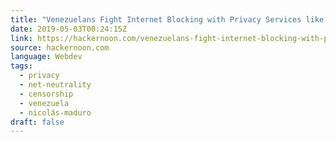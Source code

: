 ```yaml
---
title: "Venezuelans Fight Internet Blocking with Privacy Services like Startpage.com and DuckDuckGo"
date: 2019-05-03T00:24:15Z
link: https://hackernoon.com/venezuelans-fight-internet-blocking-with-privacy-services-like-startpage-com-and-duckduckgo-1229b5d9c92?source=rss----3a8144eabfe3---4
source: hackernoon.com
language: Webdev
tags:
  - privacy
  - net-neutrality
  - censorship
  - venezuela
  - nicolás-maduro
draft: false
---
```

